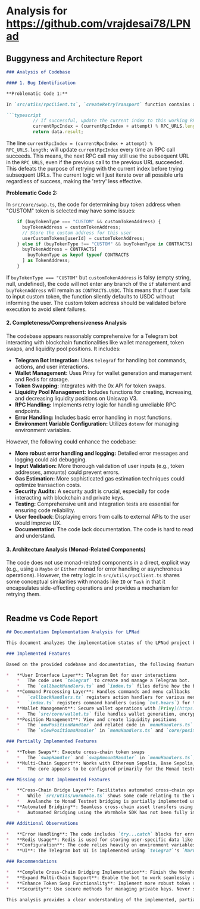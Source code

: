 
# Analysis for https://github.com/vrajdesai78/LPNad

## Buggyness and Architecture Report
```markdown
### Analysis of Codebase

#### 1. Bug Identification

**Problematic Code 1:**

In `src/utils/rpcClient.ts`, `createRetryTransport` function contains a potential bug:

```typescript
          // If successful, update the current index to this working RPC
          currentRpcIndex = (currentRpcIndex + attempt) % RPC_URLS.length;
          return data.result;
```

The line `currentRpcIndex = (currentRpcIndex + attempt) % RPC_URLS.length;` will update `currentRpcIndex` every time an RPC call succeeds.
This means, the next RPC call may still use the subsequent URL in the `RPC_URLS`, even if the previous call to the previous URL succeeded.
This defeats the purpose of retrying with the current index before trying subsequent URLs.
The current logic will just iterate over all possible urls regardless of success, making the 'retry' less effective.

**Problematic Code 2:**

In `src/core/swap.ts`, the code for determining buy token address when "CUSTOM" token is selected may have some issues:

```typescript
    if (buyTokenType === "CUSTOM" && customTokenAddress) {
      buyTokenAddress = customTokenAddress;
      // Store the custom address for this user
      userCustomTokens[userId] = customTokenAddress;
    } else if (buyTokenType !== "CUSTOM" && buyTokenType in CONTRACTS) {
      buyTokenAddress = CONTRACTS[
        buyTokenType as keyof typeof CONTRACTS
      ] as TokenAddress;
    }
```

If `buyTokenType === "CUSTOM"` but `customTokenAddress` is falsy (empty string, null, undefined), the code will not enter any branch of the `if` statement and `buyTokenAddress` will remain as `CONTRACTS.USDC`. This means that if user fails to input custom token, the function silently defaults to USDC without informing the user.
The custom token address should be validated before execution to avoid silent failures.

#### 2. Completeness/Comprehensiveness Analysis

The codebase appears reasonably comprehensive for a Telegram bot interacting with blockchain functionalities like wallet management, token swaps, and liquidity pool positions. It includes:

*   **Telegram Bot Integration:** Uses `telegraf` for handling bot commands, actions, and user interactions.
*   **Wallet Management:**  Uses Privy for wallet generation and management and Redis for storage.
*   **Token Swapping:** Integrates with the 0x API for token swaps.
*   **Liquidity Pool Management:** Includes functions for creating, increasing, and decreasing liquidity positions on Uniswap V3.
*   **RPC Handling:** Implements retry logic for handling unreliable RPC endpoints.
*   **Error Handling:** Includes basic error handling in most functions.
*   **Environment Variable Configuration:** Utilizes `dotenv` for managing environment variables.

However, the following could enhance the codebase:

*   **More robust error handling and logging:**  Detailed error messages and logging could aid debugging.
*   **Input Validation:** More thorough validation of user inputs (e.g., token addresses, amounts) could prevent errors.
*   **Gas Estimation:**  More sophisticated gas estimation techniques could optimize transaction costs.
*   **Security Audits:**  A security audit is crucial, especially for code interacting with blockchain and private keys.
*   **Testing:**  Comprehensive unit and integration tests are essential for ensuring code reliability.
*   **User feedback**: Displaying errors from calls to external APIs to the user would improve UX.
*   **Documentation**: The code lack documentation. The code is hard to read and understand.

#### 3. Architecture Analysis (Monad-Related Components)

The code does not use monad-related components in a direct, explicit way (e.g., using a `Maybe` or `Either` monad for error handling or asynchronous operations). However, the retry logic in `src/utils/rpcClient.ts` shares some conceptual similarities with monads like `IO` or `Task` in that it encapsulates side-effecting operations and provides a mechanism for retrying them.
```
```

## Readme vs Code Report
```markdown
## Documentation Implementation Analysis for LPNad

This document analyzes the implementation status of the LPNad project based on its README/documentation and codebase.

### Implemented Features

Based on the provided codebase and documentation, the following features are implemented to a significant extent:

*   **User Interface Layer**: Telegram Bot for user interactions
    *   The code uses `telegraf` to create and manage a Telegram bot.
    *   The `callbackHandlers.ts` and `index.ts` files define how the bot responds to user commands and button presses.
*   **Command Processing Layer**: Handles commands and menu callbacks
    *   `callbackHandlers.ts` registers action handlers for various menu options (`wallet`, `swap`, `new_position`, `view_positions`, etc.).
    *   `index.ts` registers command handlers (using `bot.hears`) for the main menu options represented as text commands.
*   **Wallet Management**: Secure wallet operations with [Privy](https://www.privy.io/)
    *   The `src/core/wallet.ts` file handles wallet generation, encryption, decryption, and balance retrieval using the Privy SDK.
*   **Position Management**: View and create liquidity positions
    *   The `newPositionHandler` and related code in `menuHandlers.ts` and `core/position.ts` allow users to create new liquidity positions, specifically USDT-ETH.
    *   The `viewPositionsHandler` in `menuHandlers.ts` and `core/positions.ts` enables users to view their existing Uniswap V3 positions.

### Partially Implemented Features

*   **Token Swaps**: Execute cross-chain token swaps
    *   The `swapHandler` and `swapAmountHandler` in `menuHandlers.ts`, along with the `executeSwap` function in `core/swap.ts`, provide the functionality to swap tokens.  It currently swaps MON to other tokens.
*   **Multi-Chain Support**: Works with Ethereum Sepolia, Base Sepolia, and Avalanche Testnet
    *   The core appears to be configured primarily for the Monad testnet.  The codebase contains the `viem/chains` dependency which would allow the bot to work with other chains, but multi-chain support is limited in the handler code.  Avalanche monitoring is being implemented but cross-chain bridging is not implemented fully (Wormhole SDK is being used)

### Missing or Not Implemented Features

*   **Cross-Chain Bridge Layer**: Facilitates automated cross-chain operations using Wormhole SDK
    *   While `src/utils/wormhole.ts` shows some code relating to the Wormhole SDK is present.
    *   Avalanche to Monad Testnet bridging is partially implemented using AvalancheBalanceMonitor.
*   **Automated Bridging**: Seamless cross-chain asset transfers using [Wormhole](https://wormhole.com/)
    *   Automated Bridging using the Wormhole SDK has not been fully implemented.

### Additional Observations

*   **Error Handling**: The code includes `try...catch` blocks for error handling in most functions, which is a good practice.
*   **Redis Usage**: Redis is used for storing user-specific data like selected tokens and custom token addresses.
*   **Configuration**: The code relies heavily on environment variables for configuration (RPC URLs, API keys, private keys, etc.).
*   **UI**: The Telegram bot UI is implemented using `telegraf`'s `Markup` module.

### Recommendations

*   **Complete Cross-Chain Bridging Implementation**: Finish the Wormhole SDK integration to fully enable cross-chain asset transfers.
*   **Expand Multi-Chain Support**: Enable the bot to work seamlessly across multiple chains (Ethereum Sepolia, Base Sepolia, Avalanche Testnet) by adding UI options and logic for selecting chains.
*   **Enhance Token Swap Functionality**: Implement more robust token swap functionality with custom amounts, slippage tolerance and direct Wormhole integration (if needed)
*   **Security**: Use secure methods for managing private keys. Never store private keys directly in the code or environment variables in production environments.

This analysis provides a clear understanding of the implemented, partially implemented, and missing features of the LPNad project based on the provided documentation and codebase.
```

